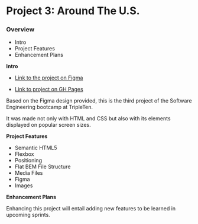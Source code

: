# Project 3: Around The U.S.

### Overview

- Intro
- Project Features
- Enhancement Plans

**Intro**

- [Link to the project on Figma](https://www.figma.com/file/ii4xxsJ0ghevUOcssTlHZv/Sprint-3%3A-Around-the-US?node-id=0%3A1)

- [Link to project on GH Pages](https://github.com/aralmariv1207/se_project_aroundtheus.git)

Based on the Figma design provided, this is the third project of the Software Engineering bootcamp at TripleTen.

It was made not only with HTML and CSS but also with its elements displayed on popular screen sizes.

**Project Features**

- Semantic HTML5
- Flexbox
- Positioning
- Flat BEM File Structure
- Media Files
- Figma
- Images

**Enhancement Plans**

Enhancing this project will entail adding new features to be learned in upcoming sprints.
